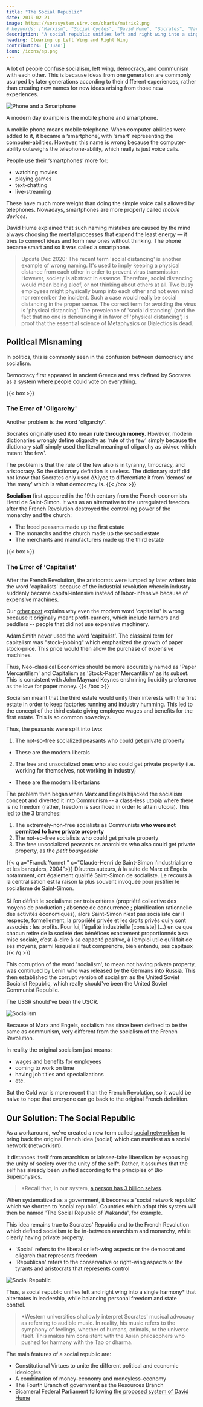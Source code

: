 ```yaml
---
title: "The Social Republic"
date: 2019-02-21
image: https://sorasystem.sirv.com/charts/matrix2.png
# keywords: ["Marxism", "Social Cycles", "David Hume", "Socrates", "Varnas"]
description: "A social republic unifies left and right wing into a single harmony that alternates in leadership, while balancing personal freedom and state control."
heading: Clearing up Left Wing and Right Wing
contributors: ['Juan']
icon: /icons/sp.png
---
```



A lot of people confuse socialism, left wing, democracy, and communism with each other. This is because ideas from one generation are commonly usurped by later generations according to their different experiences, rather than creating new names for new ideas arising from those new experiences.

![Phone and a Smartphone](https://cdn-images-1.medium.com/max/800/1*Ni2rC5pbSjMiBLyOVEOIxQ.jpeg)

A modern day example is the mobile phone and smartphone. 

A mobile phone means mobile telephone. When computer-abilities were added to it, it became a ‘smartphone’, with 'smart' representing the computer-abilities. However, this name is wrong because the computer-ability outweighs the telephone-ability, which really is just voice calls. 

People use their ‘smartphones’ more for:
- watching movies
- playing games
- text-chatting
- live-streaming

These have much more weight than doing the simple voice calls allowed by telephones. Nowadays, smartphones are more properly called *mobile devices*.

David Hume explained that such naming mistakes are caused by the mind always choosing the mental processes that expend the least energy — it tries to connect ideas and form new ones without thinking. The phone became smart and so it was called a smartphone.

> Update Dec 2020: The recent term 'social distancing' is another example of wrong naming. It's used to imply keeping a physical distance from each other in order to prevent virus transmission. However, society is abstract in essence. Therefore, social distancing would mean being aloof, or not thinking about others at all. Two busy employees might physically bump into each other and not even mind nor remember the incident. Such a case would really be social distancing in the proper sense. The correct term for avoiding the virus is 'physical distancing'. The prevalence of 'social distancing' (and the fact that no one is denouncing it in favor of 'physical distancing') is proof that the essential science of Metaphysics or Dialectics is dead.


## Political Misnaming

In politics, this is commonly seen in the confusion between democracy and socialism.

Democracy first appeared in ancient Greece and was defined by Socrates as a system where people could vote on everything. 

{{< box >}}

### The Error of 'Oligarchy'

Another problem is the word 'oligarchy'. 

Socrates originally used it to mean **rule through money**. However, modern dictionaries wrongly define oligarchy as 'rule of the few' simply because the dictionary staff simply used the literal meaning of oligarchy as ὀλίγος which meant 'the few'.

The problem is that the rule of the few also is in tyranny, timocracy, and aristocracy. So the dictionary defintion is useless. The dictionary staff  did not know that Socrates only used ὀλίγος to differentiate it from 'demos' or 'the many' which is what democracy is.
{{< /box >}}


**Socialism** first appeared in the 19th century from the French economists Henri de Saint-Simon. It was as an alternative to the unregulated freedom after the French Revolution destroyed the controlling power of the monarchy and the church:

- The freed peasants made up the first estate
- The monarchs and the church made up the second estate
- The merchants and manufacturers made up the third estate

{{< box >}}

### The Error of 'Capitalist'

After the French Revolution, the aristocrats were lumped by later writers into the word 'capitalists' because of the industrial revolution wherein industry suddenly became capital-intensive instead of labor-intensive because of expensive machines. 

Our [other post](/social/economics/principles/part-3/chapter-11b/) explains why even the modern word 'capitalist' is wrong because it originally meant profit-earners, which include farmers and peddlers -- people that did not use expensive machinery. 

Adam Smith never used the word 'capitalist'. The classical term for capitalism was "stock-jobbing" which emphasized the growth of paper stock-price. This price would then allow the purchase of expensive machines.  

Thus, Neo-classical Economics should be more accurately named as 'Paper Mercantilism' and Capitalism as 'Stock-Paper Mercantilism' as its subset. This is consistent with John Maynard Keynes enshrining liquidity preference as the love for paper money. 
{{< /box >}}


Socialism meant that the third estate would unify their interests with the first estate in order to keep factories running and industry humming. This led to the concept of the third estate giving employee wages and benefits for the first estate. This is so common nowadays.  

Thus, the peasants were split into two:

1. The not-so-free socialized peasants who could get private property
  - These are the modern liberals
2. The free and unsocialized ones who also could get private property (i.e. working for themselves, not working in industry)
  - These are the modern libertarians

The problem then began when Marx and Engels hijacked the socialism concept and diverted it into Communism -- a class-less utopia where there is no freedom (rather, freedom is sacrificed in order to attain utopia). This led to the 3 branches:

1. The extremely-non-free socialists as Communists **who were not permitted to have private property**
2. The not-so-free socialists who could get private property
3. The free unsocialized peasants as anarchists who also could get private property, as the *petit bourgeoisie*

{{< q a="Franck Yonnet " c="Claude-Henri de Saint-Simon l'industrialisme et les banquiers, 2004">}}
D’autres auteurs, à la suite de Marx et Engels notamment, ont également qualifié Saint-Simon de socialiste. Le recours à la centralisation est la raison la plus souvent invoquée pour justifier le socialisme de Saint-Simon.<br><br>Si l’on définit le socialisme par trois critères (propriété collective des moyens de production ; absence de concurrence ; planification rationnelle des activités économiques), alors Saint-Simon n’est pas socialiste car il respecte, formellement, la propriété privée et les droits privés qui y sont associés : les profits. Pour lui, l’égalité industrielle [consiste] (…) en ce que chacun retire de la société des bénéfices exactement proportionnés à sa mise sociale, c’est-à-dire à sa capacité positive, à l’emploi utile qu’il fait de ses moyens, parmi lesquels il faut comprendre, bien entendu, ses capitaux
{{< /q >}}

<!-- and Sismondi as a system which valued workers and peasants. This is opposite of James and John Stuart Mill who valued the capital* owners. -->

<!-- Note that even this is wrong and was only corrected in 1919 with the invention of the word technocrats). -->

<!-- ![](https://sorasystem.sirv.com/screens/oligarchy.png) -->

This corruption of the word 'socialism', to mean not having private property, was continued by Lenin who was released by the Germans into Russia. This then established the corrupt version of socialism as the United Soviet Socialist Republic, which really should've been the United Soviet Communist Republic.

The USSR should've been the USCR.

![Socialism](https://cdn-images-1.medium.com/max/800/1*Fg8t-4HacALpwTF7Kq050w.jpeg)

Because of Marx and Engels, socialism has since been defined to be the same as communism, very different from the socialism of the French Revolution. 

In reality the original socialism just means:
- wages and benefits for employees
- coming to work on time
- having job titles and specializations
- etc.

But the Cold war is more recent than the French Revolution, so it would be naive to hope that everyone can go back to the original French definition.


## Our Solution: The Social Republic

As a workaround, we've created a new term called [social networkism](/social/supersociology/principles/part-1/chapter-01) to bring back the original French idea (social) <!-- with the addition of the new concept of the soul of society (dialectical) --> which can manifest as a social network (networkism). 

It distances itself from anarchism or laissez-faire liberalism by espousing the unity of society over the unity of the self*. Rather, it assumes that the self has already been unified according to the principles of Bio Superphysics. 

> *Recall that, in our system, [a person has 3 billion selves](/bio/principles/intro/chapter-01).


When systematized as a government, it becomes a 'social network republic' which we shorten to 'social republic'. Countries which adopt this system will then be named 'The Social Republic of Wakanda', for example. 

This idea remains true to Socrates' Republic and to the French Revolution which defined socialism to be in-between anarchism and monarchy, while clearly having private property.

- 'Social' refers to the liberal or left-wing aspects or the democrat and oligarch that represents freedom
- 'Republican' refers to the conservative or right-wing aspects or the tyrants and aristocrats that represents control

![Social Republic](https://cdn-images-1.medium.com/max/800/1*fr-ac4humLAx8ocsYXBVQA.png)

Thus, a social republic unifies left and right wing into a single harmony* that alternates in leadership, while balancing personal freedom and state control.

> *Western universities shallowly interpret Socrates' musical advocacy as referring to audible music. In reality, his music refers to the symphony of feelings, whether of humans, animals, or the universe itself. This makes him consistent with the Asian philosophers who pushed for harmony with the Tao or dharma. 


The main features of a social republic are:

- Constitutional Virtues to unite the different political and economic ideologies
- A combination of money-economy and moneyless-economy
- The Fourth Branch of government as the Resources Branch
- Bicameral Federal Parliament following [the proposed system of David Hume](/research/hume/essays/part-2/16-the-ideal-system-of-government)
